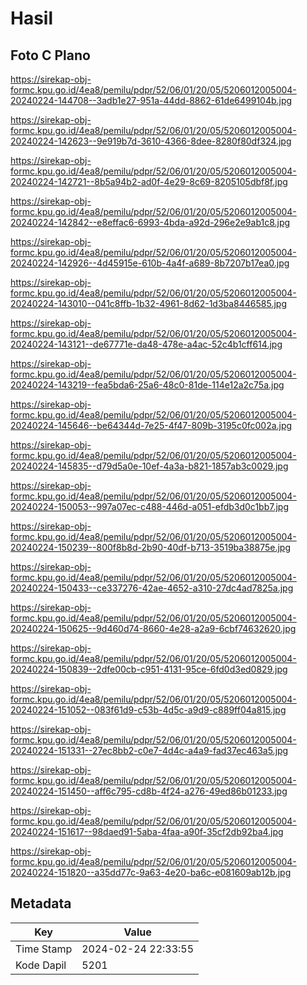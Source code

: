 # Hasil

## Foto C Plano

https://sirekap-obj-formc.kpu.go.id/4ea8/pemilu/pdpr/52/06/01/20/05/5206012005004-20240224-144708--3adb1e27-951a-44dd-8862-61de6499104b.jpg

https://sirekap-obj-formc.kpu.go.id/4ea8/pemilu/pdpr/52/06/01/20/05/5206012005004-20240224-142623--9e919b7d-3610-4366-8dee-8280f80df324.jpg

https://sirekap-obj-formc.kpu.go.id/4ea8/pemilu/pdpr/52/06/01/20/05/5206012005004-20240224-142721--8b5a94b2-ad0f-4e29-8c69-8205105dbf8f.jpg

https://sirekap-obj-formc.kpu.go.id/4ea8/pemilu/pdpr/52/06/01/20/05/5206012005004-20240224-142842--e8effac6-6993-4bda-a92d-296e2e9ab1c8.jpg

https://sirekap-obj-formc.kpu.go.id/4ea8/pemilu/pdpr/52/06/01/20/05/5206012005004-20240224-142926--4d45915e-610b-4a4f-a689-8b7207b17ea0.jpg

https://sirekap-obj-formc.kpu.go.id/4ea8/pemilu/pdpr/52/06/01/20/05/5206012005004-20240224-143010--041c8ffb-1b32-4961-8d62-1d3ba8446585.jpg

https://sirekap-obj-formc.kpu.go.id/4ea8/pemilu/pdpr/52/06/01/20/05/5206012005004-20240224-143121--de67771e-da48-478e-a4ac-52c4b1cff614.jpg

https://sirekap-obj-formc.kpu.go.id/4ea8/pemilu/pdpr/52/06/01/20/05/5206012005004-20240224-143219--fea5bda6-25a6-48c0-81de-114e12a2c75a.jpg

https://sirekap-obj-formc.kpu.go.id/4ea8/pemilu/pdpr/52/06/01/20/05/5206012005004-20240224-145646--be64344d-7e25-4f47-809b-3195c0fc002a.jpg

https://sirekap-obj-formc.kpu.go.id/4ea8/pemilu/pdpr/52/06/01/20/05/5206012005004-20240224-145835--d79d5a0e-10ef-4a3a-b821-1857ab3c0029.jpg

https://sirekap-obj-formc.kpu.go.id/4ea8/pemilu/pdpr/52/06/01/20/05/5206012005004-20240224-150053--997a07ec-c488-446d-a051-efdb3d0c1bb7.jpg

https://sirekap-obj-formc.kpu.go.id/4ea8/pemilu/pdpr/52/06/01/20/05/5206012005004-20240224-150239--800f8b8d-2b90-40df-b713-3519ba38875e.jpg

https://sirekap-obj-formc.kpu.go.id/4ea8/pemilu/pdpr/52/06/01/20/05/5206012005004-20240224-150433--ce337276-42ae-4652-a310-27dc4ad7825a.jpg

https://sirekap-obj-formc.kpu.go.id/4ea8/pemilu/pdpr/52/06/01/20/05/5206012005004-20240224-150625--9d460d74-8660-4e28-a2a9-6cbf74632620.jpg

https://sirekap-obj-formc.kpu.go.id/4ea8/pemilu/pdpr/52/06/01/20/05/5206012005004-20240224-150839--2dfe00cb-c951-4131-95ce-6fd0d3ed0829.jpg

https://sirekap-obj-formc.kpu.go.id/4ea8/pemilu/pdpr/52/06/01/20/05/5206012005004-20240224-151052--083f61d9-c53b-4d5c-a9d9-c889ff04a815.jpg

https://sirekap-obj-formc.kpu.go.id/4ea8/pemilu/pdpr/52/06/01/20/05/5206012005004-20240224-151331--27ec8bb2-c0e7-4d4c-a4a9-fad37ec463a5.jpg

https://sirekap-obj-formc.kpu.go.id/4ea8/pemilu/pdpr/52/06/01/20/05/5206012005004-20240224-151450--aff6c795-cd8b-4f24-a276-49ed86b01233.jpg

https://sirekap-obj-formc.kpu.go.id/4ea8/pemilu/pdpr/52/06/01/20/05/5206012005004-20240224-151617--98daed91-5aba-4faa-a90f-35cf2db92ba4.jpg

https://sirekap-obj-formc.kpu.go.id/4ea8/pemilu/pdpr/52/06/01/20/05/5206012005004-20240224-151820--a35dd77c-9a63-4e20-ba6c-e081609ab12b.jpg


## Metadata

| Key        | Value               |
| ---------- | ------------------- |
| Time Stamp | 2024-02-24 22:33:55 |
| Kode Dapil | 5201                |



